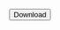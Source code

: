<a href="https://www.dropbox.com/s/f421pyzlfo43u25/Bowling%20VR-3.apk?dl=1"><button>Download</button></a>
